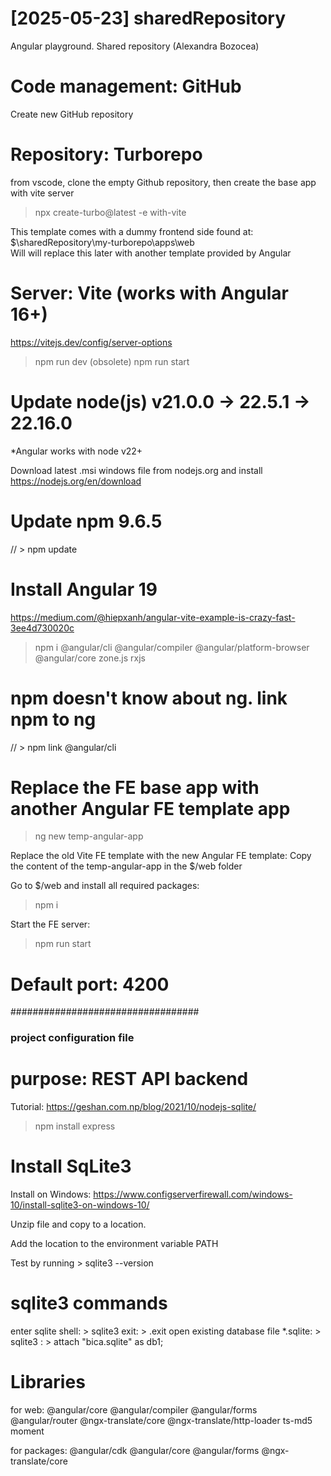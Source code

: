 # [2025-05-23] sharedRepository

Angular playground. Shared repository (Alexandra Bozocea)

# Code management: GitHub

Create new GitHub repository

# Repository: Turborepo

from vscode, clone the empty Github repository, then create the base app with vite server

> npx create-turbo@latest -e with-vite

This template comes with a dummy frontend side found at: $\sharedRepository\my-turborepo\apps\web\
Will will replace this later with another template provided by Angular

# Server: Vite (works with Angular 16+)

https://vitejs.dev/config/server-options

> npm run dev (obsolete)
> npm run start

# Update node(js) v21.0.0 -> 22.5.1 -> 22.16.0

\*Angular works with node v22+

Download latest .msi windows file from nodejs.org and install
https://nodejs.org/en/download

# Update npm 9.6.5

// > npm update

# Install Angular 19

https://medium.com/@hiepxanh/angular-vite-example-is-crazy-fast-3ee4d730020c

> npm i @angular/cli @angular/compiler @angular/platform-browser @angular/core zone.js rxjs

# npm doesn't know about ng. link npm to ng

// > npm link @angular/cli

# Replace the FE base app with another Angular FE template app

> ng new temp-angular-app

Replace the old Vite FE template with the new Angular FE template:
Copy the content of the temp-angular-app in the $/web folder

Go to $/web and install all required packages:

> npm i

Start the FE server:

> npm run start

# Default port: 4200

##################################

### project configuration file

# purpose: REST API backend

Tutorial: https://geshan.com.np/blog/2021/10/nodejs-sqlite/

> npm install express

# Install SqLite3

Install on Windows: https://www.configserverfirewall.com/windows-10/install-sqlite3-on-windows-10/

Unzip file and copy to a location.

Add the location to the environment variable PATH

Test by running > sqlite3 --version

# sqlite3 commands

enter sqlite shell: > sqlite3
exit: > .exit
open existing database file \*.sqlite: > sqlite3 : > attach "bica.sqlite" as db1;

# Libraries

for web:
@angular/core
@angular/compiler
@angular/forms
@angular/router
@ngx-translate/core
@ngx-translate/http-loader
ts-md5
moment

for packages:
@angular/cdk
@angular/core
@angular/forms
@ngx-translate/core

